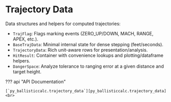 # Trajectory Data

Data structures and helpers for computed trajectories:

- `TrajFlag`: Flags marking events (ZERO_UP/DOWN, MACH, RANGE, APEX, etc.).
- `BaseTrajData`: Minimal internal state for dense stepping (feet/seconds).
- `TrajectoryData`: Rich unit-aware rows for presentation/analysis.
- `HitResult`: Container with convenience lookups and plotting/dataframe helpers.
- `DangerSpace`: Analyze tolerance to ranging error at a given distance and target height.

??? api "API Documentation"

    [`py_ballisticcalc.trajectory_data`][py_ballisticcalc.trajectory_data]<br>
